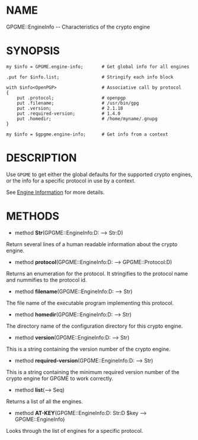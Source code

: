 NAME
====

GPGME::EngineInfo -- Characteristics of the crypto engine

SYNOPSIS
========

    my $info = GPGME.engine-info;       # Get global info for all engines

    .put for $info.list;                # Stringify each info block

    with $info<OpenPGP>                 # Associative call by protocol
    {
        put .protocol;                  # openpgp
        put .filename;                  # /usr/bin/gpg
        put .version;                   # 2.1.18
        put .required-version;          # 1.4.0
        put .homedir;                   # /home/myname/.gnupg
    }

    my $info = $gpgme.engine-info;      # Get info from a context

DESCRIPTION
===========

Use `GPGME` to get either the global defaults for the supported crypto engines, or the info for a specific protocol in use by a context.

See [Engine Information](https://www.gnupg.org/documentation/manuals/gpgme/Engine-Information.html) for more details.

METHODS
=======

  * method **Str**(GPGME::EngineInfo:D: --> Str:D)

Return several lines of a human readable information about the crypto engine.

  * method **protocol**(GPGME::EngineInfo:D: --> GPGME::Protocol:D)

Returns an enumeration for the protocol. It stringifies to the protocol name and nummifies to the protocol id.

  * method **filename**(GPGME::EngineInfo:D: --> Str)

The file name of the executable program implementing this protocol.

  * method **homedir**(GPGME::EngineInfo:D: --> Str)

The directory name of the configuration directory for this crypto engine.

  * method **version**(GPGME::EngineInfo:D: --> Str)

This is a string containing the version number of the crypto engine.

  * method **required-version**(GPGME::EngineInfo:D: --> Str)

This is a string containing the minimum required version number of the crypto engine for GPGME to work correctly.

  * method **list**(--> Seq)

Returns a list of all the engines.

  * method **AT-KEY**(GPGME::EngineInfo:D: Str:D $key --> GPGME::EngineInfo)

Looks through the list of engines for a specific protocol.

